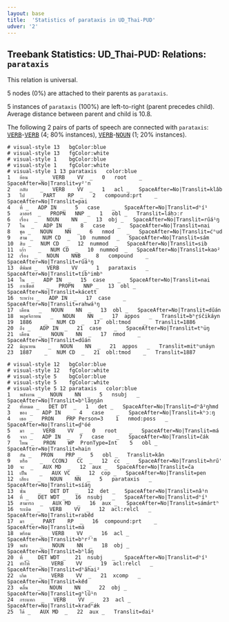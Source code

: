 ```yaml
---
layout: base
title:  'Statistics of parataxis in UD_Thai-PUD'
udver: '2'
---
```


## Treebank Statistics: UD_Thai-PUD: Relations: `parataxis`

This relation is universal.

5 nodes (0%) are attached to their parents as `parataxis`.

5 instances of `parataxis` (100%) are left-to-right (parent precedes child).
Average distance between parent and child is 10.8.

The following 2 pairs of parts of speech are connected with `parataxis`: <tt><a href="th_pud-pos-VERB.html">VERB</a></tt>-<tt><a href="th_pud-pos-VERB.html">VERB</a></tt> (4; 80% instances), <tt><a href="th_pud-pos-VERB.html">VERB</a></tt>-<tt><a href="th_pud-pos-NOUN.html">NOUN</a></tt> (1; 20% instances).


~~~ conllu
# visual-style 13	bgColor:blue
# visual-style 13	fgColor:white
# visual-style 1	bgColor:blue
# visual-style 1	fgColor:white
# visual-style 1 13 parataxis	color:blue
1	ย้อน	_	VERB	VV	_	0	root	_	SpaceAfter=No|Translit=y²'n
2	กลับ	_	VERB	VV	_	1	acl	_	SpaceAfter=No|Translit=klâb
3	ไป	_	PART	RP	_	2	compound:prt	_	SpaceAfter=No|Translit=pai
4	ที่	_	ADP	IN	_	5	case	_	SpaceAfter=No|Translit=dʰí¹
5	ลาฮอร์	_	PROPN	NNP	_	1	obl	_	Translit=láḥɔːr
6	เรื่อง	_	NOUN	NN	_	13	obj	_	SpaceAfter=No|Translit=rűá¹ŋ
7	ใน	_	ADP	IN	_	8	case	_	SpaceAfter=No|Translit=nai
8	ชุด	_	NOUN	NN	_	6	nmod	_	SpaceAfter=No|Translit=ćʰud
9	สาม	_	NUM	CD	_	10	nummod	_	SpaceAfter=No|Translit=sám
10	สิบ	_	NUM	CD	_	12	nummod	_	SpaceAfter=No|Translit=sib
11	เก้า	_	NUM	CD	_	10	nummod	_	SpaceAfter=No|Translit=kao²
12	เรื่อง	_	NOUN	NNB	_	8	compound	_	SpaceAfter=No|Translit=rűá¹ŋ
13	ตีพิมพ์	_	VERB	VV	_	1	parataxis	_	SpaceAfter=No|Translit=tíbʰimbʰ
14	ใน	_	ADP	IN	_	15	case	_	SpaceAfter=No|Translit=nai
15	กาเซ็ตต์	_	PROPN	NNP	_	13	obl	_	SpaceAfter=No|Translit=kácett
16	ระหว่าง	_	ADP	IN	_	17	case	_	SpaceAfter=No|Translit=rahwá¹ŋ
17	เดือน	_	NOUN	NN	_	13	obl	_	SpaceAfter=No|Translit=dűán
18	พฤศจิกายน	_	NOUN	NN	_	17	appos	_	Translit=bʰṟśčikáyn
19	1886	_	NUM	CD	_	17	obl:tmod	_	Translit=1886
20	ถึง	_	ADP	IN	_	21	case	_	SpaceAfter=No|Translit=tʰüŋ
21	เดือน	_	NOUN	NN	_	17	nmod	_	SpaceAfter=No|Translit=dűán
22	มิถุนายน	_	NOUN	NN	_	21	appos	_	Translit=mitʰunáyn
23	1887	_	NUM	CD	_	21	obl:tmod	_	Translit=1887

~~~


~~~ conllu
# visual-style 12	bgColor:blue
# visual-style 12	fgColor:white
# visual-style 5	bgColor:blue
# visual-style 5	fgColor:white
# visual-style 5 12 parataxis	color:blue
1	พลังงาน	_	NOUN	NN	_	5	nsubj	_	SpaceAfter=No|Translit=bʰlâŋŋán
2	ทั้งหมด	_	DET	DT	_	1	det	_	SpaceAfter=No|Translit=dʰâ²ŋhmd
3	ของ	_	ADP	IN	_	4	case	_	SpaceAfter=No|Translit=kʰɔːŋ
4	เธอ	_	PRON	PRP	Person=3	1	nmod:poss	_	SpaceAfter=No|Translit=ḏʰóé
5	มา	_	VERB	VV	_	0	root	_	SpaceAfter=No|Translit=má
6	จาก	_	ADP	IN	_	7	case	_	SpaceAfter=No|Translit=čák
7	ไหน	_	PRON	WP	PronType=Int	5	obl	_	SpaceAfter=No|Translit=hain
8	กัน	_	PRON	PRP	_	5	obl	_	Translit=kân
9	หรือ	_	CCONJ	CC	_	12	cc	_	SpaceAfter=No|Translit=hrű'
10	จะ	_	AUX	MD	_	12	aux	_	SpaceAfter=No|Translit=ča
11	เป็น	_	AUX	VC	_	12	cop	_	SpaceAfter=No|Translit=pen
12	เสียง	_	NOUN	NN	_	5	parataxis	_	SpaceAfter=No|Translit=síáŋ
13	นั่น	_	DET	DT	_	12	det	_	SpaceAfter=No|Translit=nâ¹n
14	ที่	_	DET	WDT	_	16	nsubj	_	SpaceAfter=No|Translit=dʰí¹
15	สามารถ	_	AUX	MD	_	16	aux	_	SpaceAfter=No|Translit=sámártʰ
16	ระเบิด	_	VERB	VV	_	12	acl:relcl	_	SpaceAfter=No|Translit=rabéิd
17	มา	_	PART	RP	_	16	compound:prt	_	SpaceAfter=No|Translit=má
18	พร้อม	_	VERB	VV	_	16	acl	_	SpaceAfter=No|Translit=bʰr²'m
19	พลัง	_	NOUN	NN	_	18	obj	_	SpaceAfter=No|Translit=bʰlâŋ
20	ที่	_	DET	WDT	_	21	nsubj	_	SpaceAfter=No|Translit=dʰí¹
21	ทำให้	_	VERB	VV	_	19	acl:relcl	_	SpaceAfter=No|Translit=dʰãhai²
22	เกิด	_	VERB	VV	_	21	xcomp	_	SpaceAfter=No|Translit=kéิd
23	คลื่น	_	NOUN	NN	_	22	obj	_	SpaceAfter=No|Translit=gʰlű¹n
24	กระแทก	_	VERB	VV	_	23	acl	_	SpaceAfter=No|Translit=kradʰǽk
25	ได้	_	AUX	MD	_	22	aux	_	Translit=dai²

~~~


